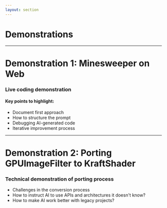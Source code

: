 ```yaml
---
layout: section
---
```


# Demonstrations

<!--
This section slide introduces the demonstration portion of the presentation.
-->

---

# Demonstration 1: Minesweeper on Web

<div class="text-xl">
  <h3>Live coding demonstration</h3>
  <h4>Key points to highlight:</h4>
  <ul>
    <li>Document first approach</li>
    <li>How to structure the prompt</li>
    <li>Debugging AI-generated code</li>
    <li>Iterative improvement process</li>
  </ul>
</div>

<!--
1. Create doc
  - Web minesweeper game
  - Separate js, html, css files
  - Support Light/Dark theme
  - Providing 3 difficulties
2. Start to implement
3. Check the colors
4. Refinements
-->

---

# Demonstration 2: Porting GPUImageFilter to KraftShader

<div class="text-xl">
  <h3>Technical demonstration of porting process</h3>
  <ul>
    <li>Challenges in the conversion process</li>
    <li>How to instruct AI to use APIs and architectures it doesn't know?</li>
    <li>How to make AI work better with legacy projects?</li>
  </ul>
</div>

<!--
$kraftshade porting prompt$
Read and follow the instructions

Port the following GPUImageFilter for me. Add the setup to KraftShadeEffectViewTestWindow after you port it.
GPUImageZoomBlurFilter
-->